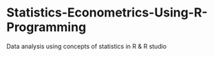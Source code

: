 # Statistics-Econometrics-Using-R-Programming
Data analysis using concepts of statistics in R &amp; R studio
